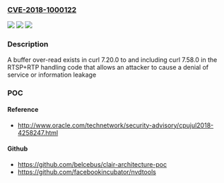 ### [CVE-2018-1000122](https://cve.mitre.org/cgi-bin/cvename.cgi?name=CVE-2018-1000122)
![](https://img.shields.io/static/v1?label=Product&message=n%2Fa&color=blue)
![](https://img.shields.io/static/v1?label=Version&message=n%2Fa&color=blue)
![](https://img.shields.io/static/v1?label=Vulnerability&message=n%2Fa&color=brighgreen)

### Description

A buffer over-read exists in curl 7.20.0 to and including curl 7.58.0 in the RTSP+RTP handling code that allows an attacker to cause a denial of service or information leakage

### POC

#### Reference
- http://www.oracle.com/technetwork/security-advisory/cpujul2018-4258247.html

#### Github
- https://github.com/belcebus/clair-architecture-poc
- https://github.com/facebookincubator/nvdtools

